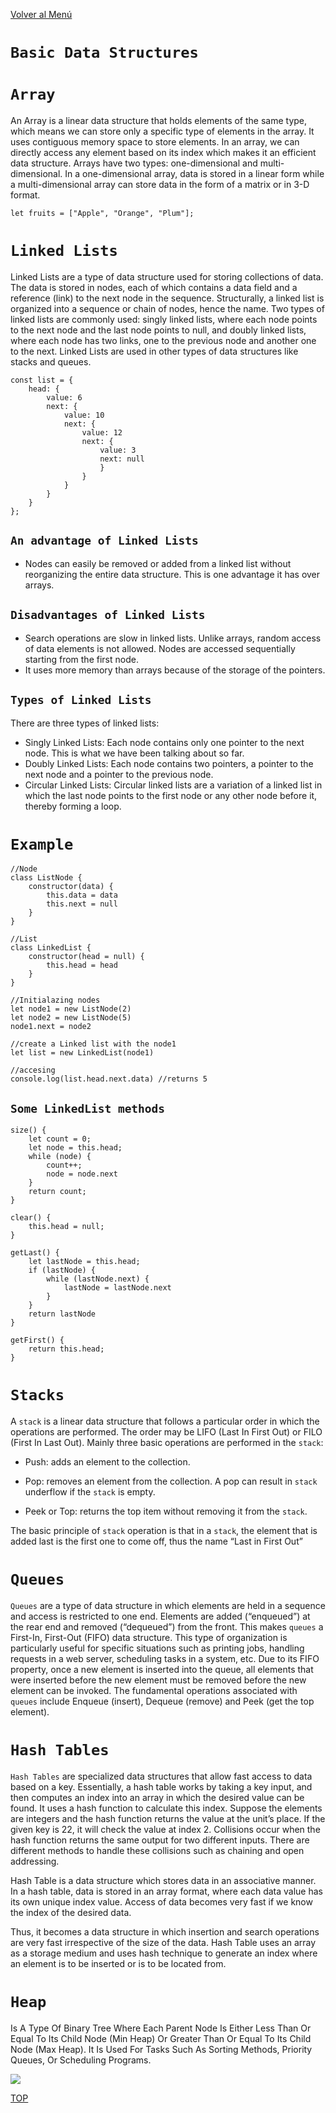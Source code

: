 [Volver al Menú](./data-structure.md)

# `Basic Data Structures`

# `Array`

An Array is a linear data structure that holds elements of the same type, which means we can store only a specific type of elements in the array. It uses contiguous memory space to store elements. In an array, we can directly access any element based on its index which makes it an efficient data structure. Arrays have two types: one-dimensional and multi-dimensional. In a one-dimensional array, data is stored in a linear form while a multi-dimensional array can store data in the form of a matrix or in 3-D format.

```
let fruits = ["Apple", "Orange", "Plum"];
```

# `Linked Lists`

Linked Lists are a type of data structure used for storing collections of data. The data is stored in nodes, each of which contains a data field and a reference (link) to the next node in the sequence. Structurally, a linked list is organized into a sequence or chain of nodes, hence the name. Two types of linked lists are commonly used: singly linked lists, where each node points to the next node and the last node points to null, and doubly linked lists, where each node has two links, one to the previous node and another one to the next. Linked Lists are used in other types of data structures like stacks and queues.

```
const list = {
    head: {
        value: 6
        next: {
            value: 10
            next: {
                value: 12
                next: {
                    value: 3
                    next: null
                    }
                }
            }
        }
    }
};
```

## `An advantage of Linked Lists`

- Nodes can easily be removed or added from a linked list without reorganizing the entire data structure. This is one advantage it has over arrays.

## `Disadvantages of Linked Lists`

- Search operations are slow in linked lists. Unlike arrays, random access of data elements is not allowed. Nodes are accessed sequentially starting from the first node.
- It uses more memory than arrays because of the storage of the pointers.

## `Types of Linked Lists`

There are three types of linked lists:

- Singly Linked Lists: Each node contains only one pointer to the next node. This is what we have been talking about so far.
- Doubly Linked Lists: Each node contains two pointers, a pointer to the next node and a pointer to the previous node.
- Circular Linked Lists: Circular linked lists are a variation of a linked list in which the last node points to the first node or any other node before it, thereby forming a loop.

# `Example`

```
//Node
class ListNode {
    constructor(data) {
        this.data = data
        this.next = null
    }
}

//List
class LinkedList {
    constructor(head = null) {
        this.head = head
    }
}

//Initialazing nodes
let node1 = new ListNode(2)
let node2 = new ListNode(5)
node1.next = node2

//create a Linked list with the node1
let list = new LinkedList(node1)

//accesing
console.log(list.head.next.data) //returns 5
```

## `Some LinkedList methods`

```
size() {
    let count = 0;
    let node = this.head;
    while (node) {
        count++;
        node = node.next
    }
    return count;
}

clear() {
    this.head = null;
}

getLast() {
    let lastNode = this.head;
    if (lastNode) {
        while (lastNode.next) {
            lastNode = lastNode.next
        }
    }
    return lastNode
}

getFirst() {
    return this.head;
}
```

# `Stacks`

A `stack` is a linear data structure that follows a particular order in which the operations are performed. The order may be LIFO (Last In First Out) or FILO (First In Last Out). Mainly three basic operations are performed in the `stack`:

- Push: adds an element to the collection.

- Pop: removes an element from the collection. A pop can result in `stack` underflow if the `stack` is empty.

- Peek or Top: returns the top item without removing it from the `stack`.

The basic principle of `stack` operation is that in a `stack`, the element that is added last is the first one to come off, thus the name “Last in First Out”

# `Queues`

`Queues` are a type of data structure in which elements are held in a sequence and access is restricted to one end. Elements are added (“enqueued”) at the rear end and removed (“dequeued”) from the front. This makes `queues` a First-In, First-Out (FIFO) data structure. This type of organization is particularly useful for specific situations such as printing jobs, handling requests in a web server, scheduling tasks in a system, etc. Due to its FIFO property, once a new element is inserted into the queue, all elements that were inserted before the new element must be removed before the new element can be invoked. The fundamental operations associated with `queues` include Enqueue (insert), Dequeue (remove) and Peek (get the top element).

# `Hash Tables`

`Hash Tables` are specialized data structures that allow fast access to data based on a key. Essentially, a hash table works by taking a key input, and then computes an index into an array in which the desired value can be found. It uses a hash function to calculate this index. Suppose the elements are integers and the hash function returns the value at the unit’s place. If the given key is 22, it will check the value at index 2. Collisions occur when the hash function returns the same output for two different inputs. There are different methods to handle these collisions such as chaining and open addressing.

Hash Table is a data structure which stores data in an associative manner. In a hash table, data is stored in an array format, where each data value has its own unique index value. Access of data becomes very fast if we know the index of the desired data.

Thus, it becomes a data structure in which insertion and search operations are very fast irrespective of the size of the data. Hash Table uses an array as a storage medium and uses hash technique to generate an index where an element is to be inserted or is to be located from.

# `Heap`

Is A Type Of Binary Tree Where Each Parent Node Is Either Less Than Or Equal To Its Child Node (Min Heap) Or Greater Than Or Equal To Its Child Node (Max Heap). It Is Used For Tasks Such As Sorting Methods, Priority Queues, Or Scheduling Programs.

<img src="./MinHeapAndMaxHeap1.png">

[TOP](#basic-data-structures)

